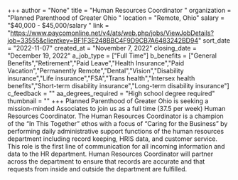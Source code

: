 +++
author = "None"
title = "Human Resources Coordinator "
organization = "Planned Parenthood of Greater Ohio "
location = "Remote, Ohio"
salary = "$40,000 - $45,000/salary "
link = "https://www.paycomonline.net/v4/ats/web.php/jobs/ViewJobDetails?job=33555&clientkey=BF1F3E248BBC4F9D9CB7A6483242BD94"
sort_date = "2022-11-07"
created_at = "November 7, 2022"
closing_date = "December 19, 2022"
a_job_type = ["Full Time"]
b_benefits = ["General Benefits","Retirement","Paid Leave","Health Insurance","Paid Vacation","Permanently Remote","Dental","Vision","Disability insurance","Life insurance","FSA","Trans health","Intersex health benefits","Short-term disability insurance","Long-term disability insurance"]
c_feedback = ""
aa_degrees_required = "High school degree required"
thumbnail = ""
+++
Planned Parenthood of Greater Ohio is seeking a mission-minded Associates to join us as a full time (37.5 per week) Human Resources Coordinator. The Human Resources Coordinator is a champion of the “In This Together” ethos with a focus of “Caring for the Business” by performing daily administrative support functions of the human resources department including record keeping, HRIS data, and customer service. This role is the first line of communication for all incoming information and data to the HR department. Human Resources Coordinator will partner across the department to ensure that records are accurate and that requests from inside and outside the department are fulfilled.